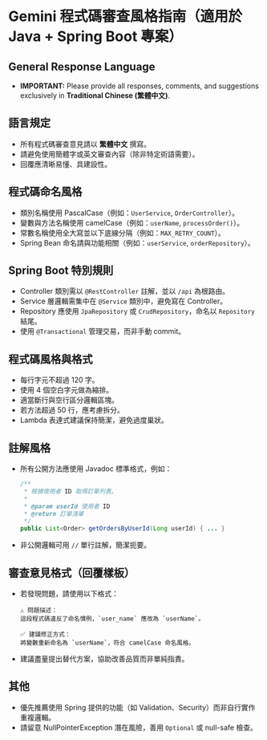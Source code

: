 # Gemini 程式碼審查風格指南（適用於 Java + Spring Boot 專案）

## General Response Language
- **IMPORTANT:** Please provide all responses, comments, and suggestions exclusively in **Traditional Chinese (繁體中文)**.

## 語言規定
- 所有程式碼審查意見請以 **繁體中文** 撰寫。
- 請避免使用簡體字或英文審查內容（除非特定術語需要）。
- 回覆應清晰易懂、具建設性。

## 程式碼命名風格
- 類別名稱使用 PascalCase（例如：`UserService`, `OrderController`）。
- 變數與方法名稱使用 camelCase（例如：`userName`, `processOrder()`）。
- 常數名稱使用全大寫並以下底線分隔（例如：`MAX_RETRY_COUNT`）。
- Spring Bean 命名請與功能相關（例如：`userService`, `orderRepository`）。

## Spring Boot 特別規則
- Controller 類別需以 `@RestController` 註解，並以 `/api` 為根路由。
- Service 層邏輯需集中在 `@Service` 類別中，避免寫在 Controller。
- Repository 應使用 `JpaRepository` 或 `CrudRepository`，命名以 `Repository` 結尾。
- 使用 `@Transactional` 管理交易，而非手動 commit。

## 程式碼風格與格式
- 每行字元不超過 120 字。
- 使用 4 個空白字元做為縮排。
- 適當斷行與空行區分邏輯區塊。
- 若方法超過 50 行，應考慮拆分。
- Lambda 表達式建議保持簡潔，避免過度巢狀。

## 註解風格
- 所有公開方法應使用 Javadoc 標準格式，例如：

  ```java
  /**
   * 根據使用者 ID 取得訂單列表。
   *
   * @param userId 使用者 ID
   * @return 訂單清單
   */
  public List<Order> getOrdersByUserId(Long userId) { ... }
  ```

- 非公開邏輯可用 `//` 單行註解，簡潔扼要。

## 審查意見格式（回覆樣板）
- 若發現問題，請使用以下格式：

  ```
  ⚠️ 問題描述：
  這段程式碼違反了命名慣例，`user_name` 應改為 `userName`。

  ✅ 建議修正方式：
  將變數重新命名為 `userName`，符合 camelCase 命名風格。
  ```

- 建議盡量提出替代方案，協助改善品質而非單純指責。

## 其他
- 優先推薦使用 Spring 提供的功能（如 Validation、Security）而非自行實作重複邏輯。
- 請留意 NullPointerException 潛在風險，善用 `Optional` 或 null-safe 檢查。
